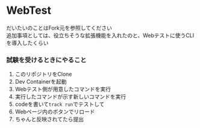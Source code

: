 # WebTest
だいたいのことはFork元を参照してください<br/>
追加事項としては、役立ちそうな拡張機能を入れたのと、Webテストに使うCLIを導入したくらい

### 試験を受けるときにやること
1. このリポジトリをClone
2. Dev Containerを起動
3. Webテスト側が用意したコマンドを実行
4. 実行したコマンドが示す新しいコマンドを実行
5. codeを書いて`track run`でテストして
6. Webページ内のボタンでリロード
7. ちゃんと反映されてたら提出
